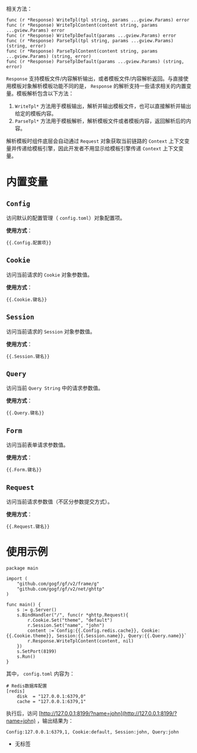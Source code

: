 相关方法：

```
func (r *Response) WriteTpl(tpl string, params ...gview.Params) error
func (r *Response) WriteTplContent(content string, params ...gview.Params) error
func (r *Response) WriteTplDefault(params ...gview.Params) error
func (r *Response) ParseTpl(tpl string, params ...gview.Params) (string, error)
func (r *Response) ParseTplContent(content string, params ...gview.Params) (string, error)
func (r *Response) ParseTplDefault(params ...gview.Params) (string, error)
```

`Response` 支持模板文件/内容解析输出，或者模板文件/内容解析返回。与直接使用模板对象解析模板功能不同的是， `Response` 的解析支持一些请求相关的内置变量。模板解析包含以下方法：

1. `WriteTpl*` 方法用于模板输出，解析并输出模板文件，也可以直接解析并输出给定的模板内容。
2. `ParseTpl*` 方法用于模板解析，解析模板文件或者模板内容，返回解析后的内容。

解析模板时组件底层会自动通过 `Request` 对象获取当前链路的 `Context` 上下文变量并传递给模板引擎，因此开发者不用显示给模板引擎传递 `Context` 上下文变量。

# 内置变量

## `Config`

访问默认的配置管理（ `config.toml`）对象配置项。

**使用方式**：

```
{{.Config.配置项}}
```

## `Cookie`

访问当前请求的 `Cookie` 对象参数值。

**使用方式**：

```
{{.Cookie.键名}}
```

## `Session`

访问当前请求的 `Session` 对象参数值。

**使用方式**：

```
{{.Session.键名}}
```

## `Query`

访问当前 `Query String` 中的请求参数值。

**使用方式**：

```
{{.Query.键名}}
```

## `Form`

访问当前表单请求参数值。

**使用方式**：

```
{{.Form.键名}}
```

## `Request`

访问当前请求参数值（不区分参数提交方式）。

**使用方式**：

```
{{.Request.键名}}
```

# 使用示例

```
package main

import (
    "github.com/gogf/gf/v2/frame/g"
    "github.com/gogf/gf/v2/net/ghttp"
)

func main() {
    s := g.Server()
    s.BindHandler("/", func(r *ghttp.Request){
        r.Cookie.Set("theme", "default")
        r.Session.Set("name", "john")
        content :=`Config:{{.Config.redis.cache}}, Cookie:{{.Cookie.theme}}, Session:{{.Session.name}}, Query:{{.Query.name}}`
        r.Response.WriteTplContent(content, nil)
    })
    s.SetPort(8199)
    s.Run()
}
```

其中， `config.toml` 内容为：

```
# Redis数据库配置
[redis]
    disk  = "127.0.0.1:6379,0"
    cache = "127.0.0.1:6379,1"
```

执行后，访问 [http://127.0.0.1:8199/?name=john](http://127.0.0.1:8199/?name=john) ，输出结果为：

```
Config:127.0.0.1:6379,1, Cookie:default, Session:john, Query:john
```

- 无标签
